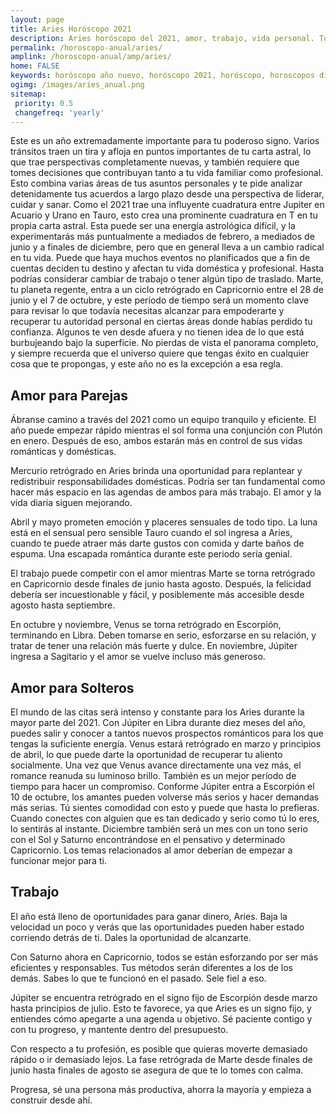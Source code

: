 ```yaml
---
layout: page
title: Aries Horóscopo 2021 
description: Aries horóscopo del 2021, amor, trabajo, vida personal. Todas las predicciones para Aries 2021 gratis. Disfruta este año nuevo.
permalink: /horoscopo-anual/aries/
amplink: /horoscopo-anual/amp/aries/
home: FALSE
keywords: horóscopo año nuevo, horóscopo 2021, horóscopo, horoscopos diarios gratis del dia de hoy, horóscopo diario gratis,horóscopo ano nuevo 2021, horóscopo esperanza gracia, horoscopo Aries 2021, horoscop, horóscopos gratis, horoscopo Aries, horoscopo Aries 2021 gratis, Tarot, Astrologia, Zodíaco, Aries, horoscopo gratis,tarot en femenino,videncia gratuita,horoscopos gratuitos,horóscopos, astrologia,videncia gratis
ogimg: /images/aries_anual.png
sitemap:
 priority: 0.5
 changefreq: 'yearly'
---
```





Este es un año extremadamente importante para tu poderoso signo. Varios tránsitos traen un tira y afloja en puntos importantes de tu carta astral, lo que trae perspectivas completamente nuevas, y también requiere que tomes decisiones que contribuyan tanto a tu vida familiar como profesional.
Esto combina varias áreas de tus asuntos personales y te pide analizar detenidamente tus acuerdos a largo plazo desde una perspectiva de liderar, cuidar y sanar. Como el 2021 trae una influyente cuadratura entre Jupiter en Acuario y Urano en Tauro, esto crea una prominente cuadratura en T en tu propia carta astral. Esta puede ser una energía astrológica difícil, y la experimentarás más puntualmente a mediados de febrero, a mediados de junio y a finales de diciembre, pero que en general lleva a un cambio radical en tu vida. Puede que haya muchos eventos no planificados que a fin de cuentas deciden tu destino y afectan tu vida doméstica y profesional. Hasta podrías considerar cambiar de trabajo o tener algún tipo de traslado.
Marte, tu planeta regente, entra a un ciclo retrógrado en Capricornio entre el 28 de junio y el 7 de octubre, y este período de tiempo será un momento clave para revisar lo que todavía necesitas alcanzar para empoderarte y recuperar tu autoridad personal en ciertas áreas donde habías perdido tu confianza. Algunos te ven desde afuera y no tienen idea de lo que está burbujeando bajo la superficie. No pierdas de vista el panorama completo, y siempre recuerda que el universo quiere que tengas éxito en cualquier cosa que te propongas, y este año no es la excepción a esa regla.

## Amor para Parejas

Ábranse camino a través del 2021 como un equipo tranquilo y eficiente. El año puede empezar rápido mientras el sol forma una conjunción con Plutón en enero. Después de eso, ambos estarán más en control de sus vidas románticas y domésticas.


Mercurio retrógrado en Aries brinda una oportunidad para replantear y redistribuir responsabilidades domésticas. Podría ser tan fundamental como hacer más espacio en las agendas de ambos para más trabajo. El amor y la vida diaria siguen mejorando.


Abril y mayo prometen emoción y placeres sensuales de todo tipo. La luna está en el sensual pero sensible Tauro cuando el sol ingresa a Aries, cuando te puede atraer más darte gustos con comida y darte baños de espuma. Una escapada romántica durante este periodo sería genial. 


El trabajo puede competir con el amor mientras Marte se torna retrógrado en Capricornio desde finales de junio hasta agosto. Después, la felicidad debería ser incuestionable y fácil, y posiblemente más accesible desde agosto hasta septiembre.


En octubre y noviembre, Venus se torna retrógrado en Escorpión, terminando en Libra. Deben tomarse en serio, esforzarse en su relación, y tratar de tener una relación más fuerte y dulce. En noviembre, Júpiter ingresa a Sagitario y el amor se vuelve incluso más generoso.





## Amor para Solteros

El mundo de las citas será intenso y constante para los Aries durante la mayor parte del 2021. Con Júpiter en Libra durante diez meses del año, puedes salir y conocer a tantos nuevos prospectos románticos para los que tengas la suficiente energía.
Venus estará retrógrado en marzo y principios de abril, lo que puede darte la oportunidad de recuperar tu aliento socialmente. Una vez que Venus avance directamente una vez más, el romance reanuda su luminoso brillo. También es un mejor período de tiempo para hacer un compromiso.
Conforme Júpiter entra a Escorpión el 10 de octubre, los amantes pueden volverse más serios y hacer demandas más serias. Tú sientes comodidad con esto y puede que hasta lo prefieras. Cuando conectes con alguien que es tan dedicado y serio como tú lo eres, lo sentirás al instante.
Diciembre también será un mes con un tono serio con el Sol y Saturno encontrándose en el pensativo y determinado Capricornio. Los temas relacionados al amor deberían de empezar a funcionar mejor para ti.

## Trabajo

El año está lleno de oportunidades para ganar dinero, Aries. Baja la velocidad un poco y verás que las oportunidades pueden haber estado corriendo detrás de ti. Dales la oportunidad de alcanzarte. 


Con Saturno ahora en Capricornio, todos se están esforzando por ser más eficientes y responsables. Tus métodos serán diferentes a los de los demás. Sabes lo que te funcionó en el pasado. Sele fiel a eso.


Júpiter se encuentra retrógrado en el signo fijo de Escorpión desde marzo hasta principios de julio. Esto te favorece, ya que Aries es un signo fijo, y entiendes cómo apegarte a una agenda u objetivo. Sé paciente contigo y con tu progreso, y mantente dentro del presupuesto.


Con respecto a tu profesión, es posible que quieras moverte demasiado rápido o ir demasiado lejos. La fase retrógrada de Marte desde finales de junio hasta finales de agosto se asegura de que te lo tomes con calma. 


Progresa, sé una persona más productiva, ahorra la mayoría y empieza a construir desde ahí.
